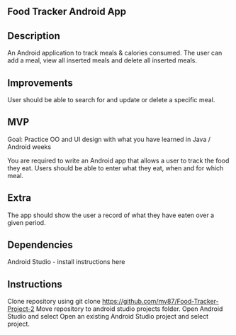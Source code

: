 ## Food Tracker Android App

## Description

An Android application to track meals & calories consumed. The user can add a meal, view all inserted meals and delete all inserted meals.

## Improvements ##

User should be able to search for and update or delete a specific meal.

## MVP

Goal: Practice OO and UI design with what you have learned in Java / Android weeks

You are required to write an Android app that allows a user to track the food they eat. Users should be able to enter what they eat, when and for which meal.

## Extra

The app should show the user a record of what they have eaten over a given period.

## Dependencies 

Android Studio - install instructions here

## Instructions

Clone repository using git clone https://github.com/mv87/Food-Tracker-Project-2
Move repository to android studio projects folder.
Open Android Studio and select Open an existing Android Studio project and select project.
